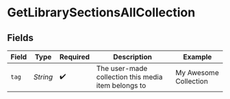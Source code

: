 # GetLibrarySectionsAllCollection


## Fields

| Field                                               | Type                                                | Required                                            | Description                                         | Example                                             |
| --------------------------------------------------- | --------------------------------------------------- | --------------------------------------------------- | --------------------------------------------------- | --------------------------------------------------- |
| `tag`                                               | *String*                                            | :heavy_check_mark:                                  | The user-made collection this media item belongs to | My Awesome Collection                               |